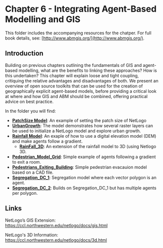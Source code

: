 # Chapter 6 - Integrating Agent-Based Modelling and GIS

This folder includes the accompanying resources for the chatper. For full book details, see: [http://www.abmgis.org/](http://www.abmgis.org/).

## Introduction

Building on previous chapters outlining the fundamentals of GIS and agent-based modelling, what are the benefits to linking these approaches? How is this undertaken? This chapter will explain loose and tight coupling, critiquing the relative advantages and disadvantages of both. We present an overview of open source toolkits that can be used for the creation of geographically explicit agent-based models, before providing a critical look at where and how GIS and ABM should be combined, offering practical advice on best practice.

In the folder you will find:

* [**PatchSize Model**](Models/PatchSize): An example of setting the patch size of NetLogo 
* **[UrbanGrowth](Models/UrbanGrowth)**: The model demonstrates how several raster layers can be used to initialize a NetLogo model and explore urban growth.
* **[Rainfall Model](Models/Rainfall)**: An exaple of how to use a digital elevation model (DEM) and make agents follow a gradient. 
	* [**RainFall_3D**](Models/RainFall_3D): An extension of the rainfall model to 3D (using Netlogo 3D.
* [**Pedestrian_Model_Grid**](Models/Pedestrian_Model_Grid): Simple example of agents following a gradient to exit a room.
* [**Pedestrians_Exiting_Building**](Models/Pedestrians_Exiting_Building): Simple pedestrian evacauion model based on a CAD file.
* [**Segregation_DC_1**](Models/Segregation_DC_1): Segregation model where each vector polygon is an agent.
* [**Segregation_DC_2**](Models/Segregation_DC_2): Builds on Segregation_DC_1 but has multiple agents per polygon.


## Links

NetLogo’s GIS Extension: <https://ccl.northwestern.edu/netlogo/docs/gis.html>

NetLogo's 3D Information: <https://ccl.northwestern.edu/netlogo/docs/3d.html>